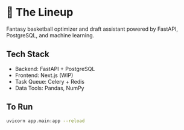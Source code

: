 # 🏀 The Lineup

Fantasy basketball optimizer and draft assistant powered by FastAPI, PostgreSQL, and machine learning.

## Tech Stack
- Backend: FastAPI + PostgreSQL
- Frontend: Next.js (WIP)
- Task Queue: Celery + Redis
- Data Tools: Pandas, NumPy

## To Run

```bash
uvicorn app.main:app --reload
